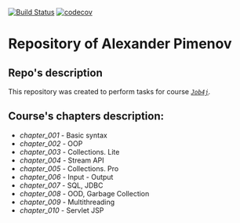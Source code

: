 [![Build Status](https://travis-ci.org/alexander-pimenov/job4j.svg?branch=master)](https://travis-ci.org/alexander-pimenov/job4j)
[![codecov](https://codecov.io/gh/alexander-pimenov/job4j/branch/master/graph/badge.svg)](https://codecov.io/gh/alexander-pimenov/job4j)

# Repository of Alexander Pimenov
<!--Курс _Job4j_. https://job4j.ru/-->
## Repo's description
This repository was created to perform tasks for course _[`Job4j`](http://job4j.ru/)._

## Course's chapters description:
* *chapter_001* - Basic syntax
* *chapter_002* - OOP
* *chapter_003* - Collections. Lite
* *chapter_004* - Stream API
* *chapter_005* - Collections. Pro
* *chapter_006* - Input - Output
* *chapter_007* - SQL, JDBC
* *chapter_008* - OOD, Garbage Collection 
* *chapter_009* - Multithreading
* *chapter_010* - Servlet JSP

<!--
* *chapter_011* - 
* *chapter_012* - 
* *chapter_013* - 
* *chapter_014* - 
--> 


<!--
* *chapter_001* - Basic syntax
* *chapter_002* - OOP
* *chapter_003* - Collections. Lite
* *chapter_004* - Stream API
* *chapter_005* - Collections. Pro
* *chapter_006* - Multithreading
* *chapter_007* - SQL, JDBC
* *chapter_008* - IO
* *chapter_009* - OOD
* *chapter_010* - Garbage Collection
* *chapter_011* - Advanced algorithms
* *chapter_012* - Servlet/JSP 
* *chapter_013* - Hibernate 
* *chapter_014* - Spring 
-->
